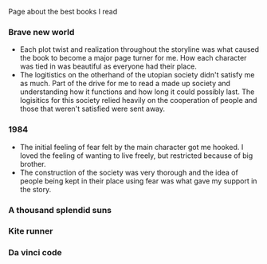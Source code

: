 Page about the best books I read

### Brave new world
- Each plot twist and realization throughout the storyline was what caused the book to become a major page turner for me. How each character was tied in was beautiful as everyone had their place.
- The logitistics on the otherhand of the utopian society didn't satisfy me as much. Part of the drive for me to read a made up society and understanding how it functions and how long it could possibly last. The logisitics for this society relied heavily on the cooperation of people and those that weren't satisfied were sent away. 

### 1984
- The initial feeling of fear felt by the main character got me hooked. I loved the feeling of wanting to live freely, but restricted because of big brother. 
- The construction of the society was very thorough and the idea of people being kept in their place using fear was what gave my support in the story. 

### A thousand splendid suns
### Kite runner
### Da vinci code

